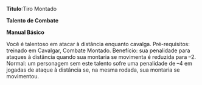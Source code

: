 **Titulo**:Tiro Montado

**Talento de Combate**

**Manual Básico**

 Você é talentoso em atacar à distância enquanto cavalga. Pré-requisitos: treinado em Cavalgar, Combate Montado. Benefício: sua penalidade para ataques à distância quando sua montaria se movimenta é reduzida para –2. Normal: um personagem sem este talento sofre uma penalidade de –4 em jogadas de ataque à distância se, na mesma rodada, sua montaria se movimentou.
